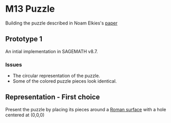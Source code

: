 # M13 Puzzle

Building the puzzle described in Noam Elkies's [paper](https://arxiv.org/pdf/math/0508630.pdf)

## Prototype 1

An intial implementation in SAGEMATH v8.7.

### Issues
- The circular representation of the puzzle.
- Some of the colored puzzle pieces look identical.

## Representation - First choice

Present the puzzle by placing its pieces around a [Roman surface](https://en.wikipedia.org/wiki/Roman_surface) with a hole centered at (0,0,0)
